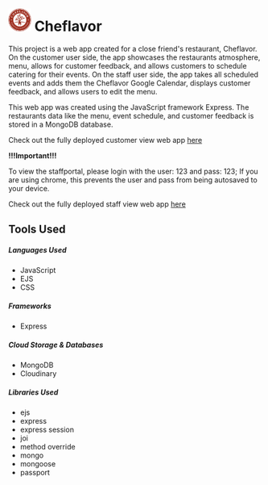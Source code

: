 <h1><img src="./public/images/logo.png" width="45px"> Cheflavor</h1>

<p>This project is a web app created for a close friend's restaurant, Cheflavor.
On the customer user side, the app showcases the restaurants atmosphere, menu, allows for customer feedback, and allows customers to schedule catering for their events. On the staff user side, the app takes all scheduled events and adds them the Cheflavor Google Calendar, displays customer feedback, and allows users to edit the menu.


This web app was created using the JavaScript framework Express. The restaurants data
like the menu, event schedule, and customer feedback is stored in a MongoDB database.
    
 Check out the fully deployed customer view web app <a href="https://protected-scrubland-89262.herokuapp.com/cheflavor">here</a>

<b>!!!Important!!!</b> 
    
  To view the staffportal, please login with the user: 123 and pass: 123; If you are using chrome, this prevents the user and pass from being autosaved to your device.

 Check out the fully deployed staff view web app <a href="https://protected-scrubland-89262.herokuapp.com/cheflavor/stafflogin/login">here</a>
</p>

<h2>Tools Used</h2>

<h5>Languages Used</h5>
<ul>
    <li>JavaScript</li>
    <li>EJS</li>
    <li>CSS</li>
</ul>

<h5>Frameworks</h5>
<ul>
    <li>Express</li>
</ul>

<h5>Cloud Storage & Databases</h5>
<ul>
    <li>MongoDB</li>
    <li>Cloudinary</li>
</ul>

<h5>Libraries Used</h5>
<ul>
    <li>ejs</li>
    <li>express</li>
    <li>express session</li>
    <li>joi</li>
    <li>method override</li>
    <li>mongo</li>
    <li>mongoose</li>
    <li>passport</li>
</ul>

